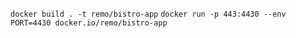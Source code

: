 ```docker build . -t remo/bistro-app```
```docker run -p 443:4430 --env PORT=4430 docker.io/remo/bistro-app```
